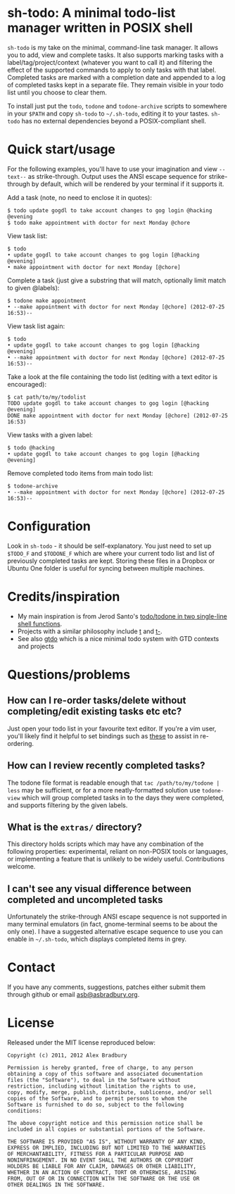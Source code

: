 # sh-todo: A minimal todo-list manager written in POSIX shell

`sh-todo` is my take on the minimal, command-line task manager. It allows you 
to add, view and complete tasks. It also supports marking tasks with a 
label/tag/project/context (whatever you want to call it) and filtering the 
effect of the supported commands to apply to only tasks with that label.  
Completed tasks are marked with a completion date and appended to a log of 
completed tasks kept in a separate file. They remain visible in your todo list 
until you choose to clear them.

To install just put the `todo`, `todone` and `todone-archive` scripts to 
somewhere in your `$PATH` and copy `sh-todo` to `~/.sh-todo`, editing it to 
your tastes. `sh-todo` has no external dependencies beyond a POSIX-compliant 
shell.

# Quick start/usage

For the following examples, you'll have to use your imagination and view 
`--text--` as strike-through. Output uses the ANSI escape sequence for 
strike-through by default, which will be rendered by your terminal if it 
supports it.

Add a task (note, no need to enclose it in quotes):

    $ todo update gogdl to take account changes to gog login @hacking @evening
    $ todo make appointment with doctor for next Monday @chore

View task list:

    $ todo
    • update gogdl to take account changes to gog login [@hacking @evening]
    • make appointment with doctor for next Monday [@chore]

Complete a task (just give a substring that will match, optionally limit match
to given @labels):

    $ todone make appointment
    • --make appointment with doctor for next Monday [@chore] (2012-07-25 16:53)--

View task list again:

    $ todo
    • update gogdl to take account changes to gog login [@hacking @evening]
    • --make appointment with doctor for next Monday [@chore] (2012-07-25 16:53)--

Take a look at the file containing the todo list (editing with a text editor 
is encouraged):

    $ cat path/to/my/todolist
    TODO update gogdl to take account changes to gog login [@hacking @evening]
    DONE make appointment with doctor for next Monday [@chore] (2012-07-25 16:53)

View tasks with a given label:

    $ todo @hacking
    • update gogdl to take account changes to gog login [@hacking @evening]

Remove completed todo items from main todo list:

    $ todone-archive
    • --make appointment with doctor for next Monday [@chore] (2012-07-25 16:53)--

# Configuration

Look in `sh-todo` - it should be self-explanatory. You just need to set up 
`$TODO_F` and `$TODONE_F` which are where your current todo list and list of 
previously completed tasks are kept. Storing these files in a Dropbox or 
Ubuntu One folder is useful for syncing between multiple machines.

# Credits/inspiration

* My main inspiration is from Jerod Santo's [todo/todone in two single-line shell functions](http://blog.jerodsanto.net/2010/12/minimally-awesome-todos/).
* Projects with a similar philosophy include [t](http://stevelosh.com/projects/t/) and [t-](http://www.penzba.co.uk/t-/).
* See also 
[gtdo](http://www.theoldmonk.net/blog/archives/2008/01/28/commandline_gtd_with_gtdo/) 
which is a nice minimal todo system with GTD contexts and projects

# Questions/problems

## How can I re-order tasks/delete without completing/edit existing tasks etc etc?

Just open your todo list in your favourite text editor. If you're a vim user, 
you'll likely find it helpful to set bindings such as 
[these](http://vim.wikia.com/wiki/Moving_lines_up_or_down) to assist in 
re-ordering.

## How can I review recently completed tasks?

The todone file format is readable enough that `tac /path/to/my/todone | less` 
may be sufficient, or for a more neatly-formatted solution use `todone-view` 
which will group completed tasks in to the days they were completed, and 
supports filtering by the given labels.

## What is the `extras/` directory?

This directory holds scripts which may have any combination of the following 
properties: experimental, reliant on non-POSIX tools or languages, or 
implementing a feature that is unlikely to be widely useful. Contributions 
welcome.

## I can't see any visual difference between completed and uncompleted tasks

Unfortunately the strike-through ANSI escape sequence is not supported in many 
terminal emulators (in fact, gnome-terminal seems to be about the only one). I 
have a suggested alternative escape sequence to use you can enable in 
`~/.sh-todo`, which displays completed items in grey.

# Contact

If you have any comments, suggestions, patches either submit them through 
github or email <asb@asbradbury.org>.

# License

Released under the MIT license reproduced below:

    Copyright (c) 2011, 2012 Alex Bradbury

    Permission is hereby granted, free of charge, to any person
    obtaining a copy of this software and associated documentation
    files (the "Software"), to deal in the Software without
    restriction, including without limitation the rights to use,
    copy, modify, merge, publish, distribute, sublicense, and/or sell
    copies of the Software, and to permit persons to whom the
    Software is furnished to do so, subject to the following
    conditions:

    The above copyright notice and this permission notice shall be
    included in all copies or substantial portions of the Software.

    THE SOFTWARE IS PROVIDED "AS IS", WITHOUT WARRANTY OF ANY KIND,
    EXPRESS OR IMPLIED, INCLUDING BUT NOT LIMITED TO THE WARRANTIES
    OF MERCHANTABILITY, FITNESS FOR A PARTICULAR PURPOSE AND
    NONINFRINGEMENT. IN NO EVENT SHALL THE AUTHORS OR COPYRIGHT
    HOLDERS BE LIABLE FOR ANY CLAIM, DAMAGES OR OTHER LIABILITY,
    WHETHER IN AN ACTION OF CONTRACT, TORT OR OTHERWISE, ARISING
    FROM, OUT OF OR IN CONNECTION WITH THE SOFTWARE OR THE USE OR
    OTHER DEALINGS IN THE SOFTWARE.
